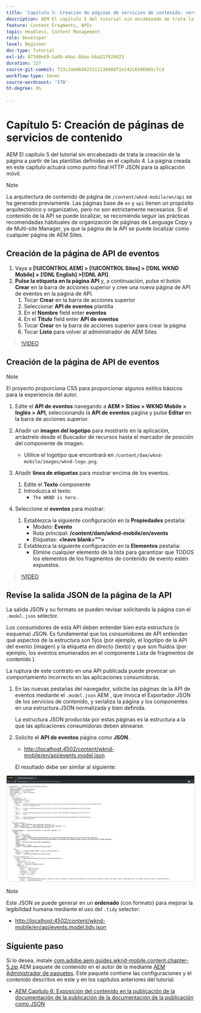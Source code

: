 ```yaml
---
title: 'Capítulo 5: Creación de páginas de servicios de contenido: servicios de contenido'
description: AEM El capítulo 5 del tutorial sin encabezado de trata la creación de las páginas a partir de las plantillas definidas en el capítulo 4. Estas páginas actuarán como puntos finales HTTP JSON.
feature: Content Fragments, APIs
topic: Headless, Content Management
role: Developer
level: Beginner
doc-type: Tutorial
exl-id: 873d8e69-5a05-44ac-8dae-bba21f82b823
duration: 227
source-git-commit: f23c2ab86d42531113690df2e342c65060b5c7cd
workflow-type: tm+mt
source-wordcount: '570'
ht-degree: 0%

---
```


# Capítulo 5: Creación de páginas de servicios de contenido

AEM El capítulo 5 del tutorial sin encabezado de trata la creación de la página a partir de las plantillas definidas en el capítulo 4. La página creada en este capítulo actuará como punto final HTTP JSON para la aplicación móvil.

>[!NOTE]
>
> La arquitectura de contenido de página de `/content/wknd-mobile/en/api` se ha generado previamente. Las páginas base de `en` y `api` tienen un propósito arquitectónico y organizativo, pero no son estrictamente necesarios. Si el contenido de la API se puede localizar, se recomienda seguir las prácticas recomendadas habituales de organización de páginas de Language Copy y de Multi-site Manager, ya que la página de la API se puede localizar como cualquier página de AEM Sites.

## Creación de la página de API de eventos

1. Vaya a **[!UICONTROL AEM] > [!UICONTROL Sites] > [!DNL WKND Mobile] > [!DNL English] >[!DNL API]**.
1. **Pulse la etiqueta en la página API** y, a continuación, pulse el botón **Crear** en la barra de acciones superior y cree una nueva página de API de eventos en la página de API.
   1. Tocar **Crear** en la barra de acciones superior
   1. Seleccionar **API de eventos** plantilla
   1. En el **Nombre** field enter **eventos**
   1. En el **Título** field enter **API de eventos**
   1. Tocar **Crear** en la barra de acciones superior para crear la página
   1. Tocar **Listo** para volver al administrador de AEM Sites

>[!VIDEO](https://video.tv.adobe.com/v/28340?quality=12&learn=on)

## Creación de la página de API de eventos

>[!NOTE]
>
> El proyecto proporciona CSS para proporcionar algunos estilos básicos para la experiencia del autor.

1. Edite el **API de eventos** navegando a **AEM > Sitios > WKND Mobile > Inglés > API**, seleccionando la **API de eventos** página y pulse **Editar** en la barra de acciones superior.
1. Añadir un **imagen del logotipo** para mostrarlo en la aplicación, arrástrelo desde el Buscador de recursos hasta el marcador de posición del componente de imagen.
   * Utilice el logotipo que encontrará en `/content/dam/wknd-mobile/images/wknd-logo.png`.

1. Añadir **línea de etiquetas** para mostrar encima de los eventos.
   1. Edite el **Texto** componente
   1. Introduzca el texto:
      * `The WKND is here.`

1. Seleccione el **eventos** para mostrar:
   1. Establezca la siguiente configuración en la **Propiedades** pestaña:
      * Modelo: **Evento**
      * Ruta principal: **/content/dam/wknd-mobile/en/events**
      * Etiquetas: **&lt;leave blank=&quot;&quot;>**
   1. Establezca la siguiente configuración en la **Elementos** pestaña:
      * Elimine cualquier elemento de la lista para garantizar que TODOS los elementos de los fragmentos de contenido de evento estén expuestos.

>[!VIDEO](https://video.tv.adobe.com/v/28339?quality=12&learn=on)

## Revise la salida JSON de la página de la API

La salida JSON y su formato se pueden revisar solicitando la página con el `.model.json` selector.

Los consumidores de esta API deben entender bien esta estructura (o esquema) JSON. Es fundamental que los consumidores de API entiendan qué aspectos de la estructura son fijos (por ejemplo, el logotipo de la API del evento (imagen) y la etiqueta en directo (texto) y que son fluidos (por ejemplo, los eventos enumerados en el componente Lista de fragmentos de contenido ).

La ruptura de este contrato en una API publicada puede provocar un comportamiento incorrecto en las aplicaciones consumidoras.

1. En las nuevas pestañas del navegador, solicite las páginas de la API de eventos mediante el `.model.json` AEM , que invoca el Exportador JSON de los servicios de contenido, y serializa la página y los componentes en una estructura JSON normalizada y bien definida.

   La estructura JSON producida por estas páginas es la estructura a la que las aplicaciones consumidoras deben alinearse.

1. Solicite el **API de eventos** página como **JSON**.

   * [http://localhost:4502/content/wknd-mobile/en/api/events.model.json](http://localhost:4502/content/wknd-mobile/en/api/events.model.tidy.json)

   El resultado debe ser similar al siguiente:

![AEM Salida JSON de servicios de contenido](assets/chapter-5/json-output.png)

>[!NOTE]
>
> Este JSON se puede generar en un **ordenado** (con formato) para mejorar la legibilidad humana mediante el uso del `.tidy` selector:
> * [http://localhost:4502/content/wknd-mobile/en/api/events.model.tidy.json](http://localhost:4502/content/wknd-mobile/en/api/events.model.tidy.json)

## Siguiente paso

Si lo desea, instale [com.adobe.aem.guides.wknd-mobile.content.chapter-5.zip](https://github.com/adobe/aem-guides-wknd-mobile/releases/latest) AEM paquete de contenido en el autor de la mediante [AEM Administrador de paquetes](http://localhost:4502/crx/packmgr/index.jsp). Este paquete contiene las configuraciones y el contenido descritos en este y en los capítulos anteriores del tutorial.

* [AEM Capítulo 6: Exposición del contenido en la publicación de la documentación de la publicación de la documentación de la publicación como JSON](./chapter-6.md)
